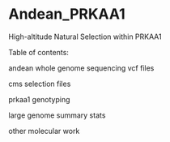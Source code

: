 # Andean_PRKAA1
High-altitude Natural Selection within PRKAA1



Table of contents:

andean whole genome sequencing vcf files

cms selection files 

prkaa1 genotyping

large genome summary stats

other molecular work
